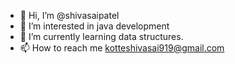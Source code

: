- 👋 Hi, I’m @shivasaipatel
- 👀 I’m interested in java development
- 🌱 I’m currently learning data structures.
- 📫 How to reach me kotteshivasai919@gmail.com

<!---
shivasaipatel/shivasaipatel is a ✨ special ✨ repository because its `README.md` (this file) appears on your GitHub profile.
You can click the Preview link to take a look at your changes.
--->
